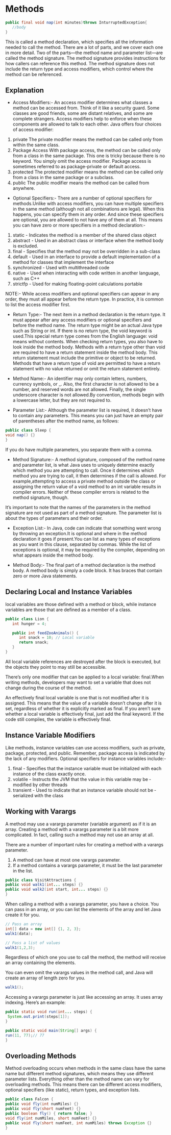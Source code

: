 # Methods

```java
public final void nap(int minutes)throws InturruptedException{
   //body
}
```

This is called a method declaration, which specifies all the information needed to call the method. There are a lot of parts, and we cover each one in more detail. Two of the parts—­the method name and parameter list—­are called the method signature.
The method signature provides instructions for how callers can reference this method. The method signature does not include the return type and access modifiers, which control where the method can be referenced.

## Explanation

- Access Modifiers:- An access modifier determines what classes a method can be accessed from. Think of it like a security guard. Some classes are good friends, some are distant relatives, and some are complete strangers. Access modifiers help to enforce when these components are allowed to talk to each other. Java offers four choices of access modifier:

1. private The private modifier means the method can be called only from within the same class.
2. Package Access With package access, the method can be called only from a class in the same package. This one is tricky because there is no keyword. You simply omit the
access modifier. Package access is sometimes referred to as package-­private or default access.
3. protected The protected modifier means the method can be called only from a class in the same package or a subclass.
4. public The public modifier means the method can be called from anywhere.

- Optional Specifiers:- There are a number of optional specifiers for methods.Unlike with access modifiers, you can have multiple specifiers in the same method (although not all combinations are legal). When this happens, you can specify them in any order. And since these specifiers are optional, you are allowed to not have any of them at all. This means you can have zero or more specifiers in a method declaration:-

1. static - Indicates the method is a member of the shared class object
2. abstract - Used in an abstract class or interface when the method body is excluded.
3. final - Specifies that the method may not be overridden in a sub-class
4. default - Used in an interface to provide a default implementation of a method for classes that implement the interface
5. synchronized - Used with multithreaded code
6. native - Used when interacting with code written in another ­language, such as C++
7. strictfp - Used for making floating-­point calculations portable

NOTE:- While access modifiers and optional specifiers can appear in any order, they must all appear before the return type. In practice, it is common to list the access modifier first.

- Return Type:- The next item in a method declaration is the return type. It must appear after any access modifiers or optional specifiers and before the method name. The return type might be an actual Java type such as String or int. If there is no return type, the void keyword is used.This special return type comes from the English language: void means without contents.
When checking return types, you also have to look inside the method body. Methods with a return type other than void are required to have a return statement inside the method body. This return statement must include the primitive or object to be returned. Methods that have a return type of void are permitted to have a return statement with no value returned or omit the return statement entirely.

- Method Name:- An identifier may only contain letters, numbers, currency symbols, or _. Also, the first character is not allowed to be a number, and reserved words are not
allowed. Finally, the single underscore character is not allowed.By convention, methods begin with a lowercase letter, but they are not required to.

- Parameter List:- Although the parameter list is required, it doesn’t have to contain any parameters. This means you can just have an empty pair of parentheses after the method name, as follows:

```java
public class Sleep {
void nap() {}
}
```

If you do have multiple parameters, you separate them with a comma.

- Method Signature:- A method signature, composed of the method name and parameter list, is what Java uses to uniquely determine exactly which method you are attempting to call. Once it determines which method you are trying to call, it then determines if the call is allowed.
For example,attempting to access a private method outside the class or assigning the return value of a void method to an int variable results in compiler errors. Neither of these compiler errors is related to the method signature, though.

It’s important to note that the names of the parameters in the method signature are not used as part of a method signature. The parameter list is about the types of parameters and their order.

- Exception List:- In Java, code can indicate that something went wrong by throwing an exception.It is optional and where in the method declaration it goes if present.You can list as many types of exceptions as you want in this clause, separated by commas.
While the list of exceptions is optional, it may be required by the compiler, depending on what appears inside the method body.

- Method Body:- The final part of a method declaration is the method body. A method body is simply a code block. It has braces that contain zero or more Java statements.

## Declaring Local and Instance Variables

local variables are those defined with a method or block, while instance variables are those that are defined as a member of a class.

```java
public class Lion {
   int hunger = 4;

   public int feedZooAnimals() {
      int snack = 10; // Local variable
      return snack;
   }
}
```

All local variable references are destroyed after the block is executed, but the objects they point to may still be accessible.

There’s only one modifier that can be applied to a local variable: final.When writing methods, developers may want to set a variable that does not change during the course of the method.

An effectively final local variable is one that is not modified after it is assigned. This means that the value of a variable doesn’t change after it is set, regardless of whether it is explicitly marked as final. If you aren’t sure whether a local variable is effectively final, just add the final keyword. If the code still compiles, the variable is effectively final.

## Instance Variable Modifiers

Like methods, instance variables can use access modifiers, such as private, package, protected, and public. Remember, package access is indicated by the lack of any modifiers.
Optional specifiers for instance variables include:-

1. final - Specifies that the instance variable must be initialized with each instance of the class exactly once.
2. volatile - Instructs the JVM that the value in this variable may be ­modified by other threads
3. transient - Used to indicate that an instance variable should not be ­serialized with the class

## Working with Varargs

A method may use a varargs parameter (variable argument) as if it is an array. Creating a method with a varargs parameter is a bit more complicated. In fact,
calling such a method may not use an array at all.

There are a number of important rules for creating a method with a varargs parameter.

1. A method can have at most one varargs parameter.
2. If a method contains a varargs parameter, it must be the last parameter in the list.

```java
public class VisitAttractions {
public void walk1(int... steps) {}
public void walk2(int start, int... steps) {}
}
```

When calling a method with a varargs parameter, you have a choice. You can pass in an array, or you can list the elements of the array and let Java create it for you.

```java
// Pass an array
int[] data = new int[] {1, 2, 3};
walk1(data);

// Pass a list of values
walk1(1,2,3);
```

Regardless of which one you use to call the method, the method will receive an array containing the elements.

You can even omit the varargs values in the method call, and Java will create an array of length zero for you.

```java
walk1();
```

Accessing a varargs parameter is just like accessing an array. It uses array indexing. Here’s an example:

```java
public static void run(int... steps) {
 System.out.print(steps[1]);
}

public static void main(String[] args) {
run(11, 77);// 77
}
```

## Overloading Methods

Method overloading occurs when methods in the same class have the same name but different method signatures, which means they use different parameter lists.
Everything other than the method name can vary for overloading methods. This means there can be different access modifiers, optional specifiers (like static), return types, and exception lists.

```java
public class Falcon {
public void fly(int numMiles) {}
public void fly(short numFeet) {}
public boolean fly() { return false; }
void fly(int numMiles, short numFeet) {}
public void fly(short numFeet, int numMiles) throws Exception {}
}
```
